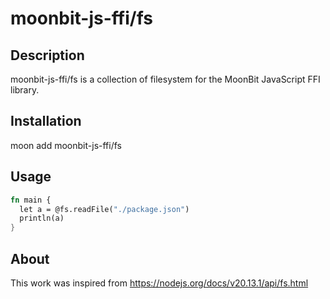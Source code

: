 # moonbit-js-ffi/fs


## Description

moonbit-js-ffi/fs is a collection of filesystem for the MoonBit JavaScript FFI library.

## Installation

 moon add moonbit-js-ffi/fs

## Usage

```rust
fn main {
  let a = @fs.readFile("./package.json")
  println(a)
}

```

## About

This work was inspired from https://nodejs.org/docs/v20.13.1/api/fs.html